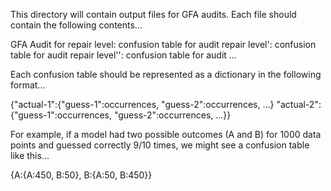 This directory will contain output files for GFA audits.
Each file should contain the following contents...

  GFA Audit for <FEATURE>
  repair level: confusion table for audit
  repair level': confusion table for audit
  repair level'': confusion table for audit
  ...

Each confusion table should be represented as a dictionary in the following format...

  {"actual-1":{"guess-1":occurrences, "guess-2":occurrences, ...}
   "actual-2":{"guess-1":occurrences, "guess-2":occurrences, ...}}

For example, if a model had two possible outcomes (A and B) for 1000 data points and guessed correctly 9/10 times, we might see a confusion table like this...

  {A:{A:450, B:50}, B:{A:50, B:450}}


